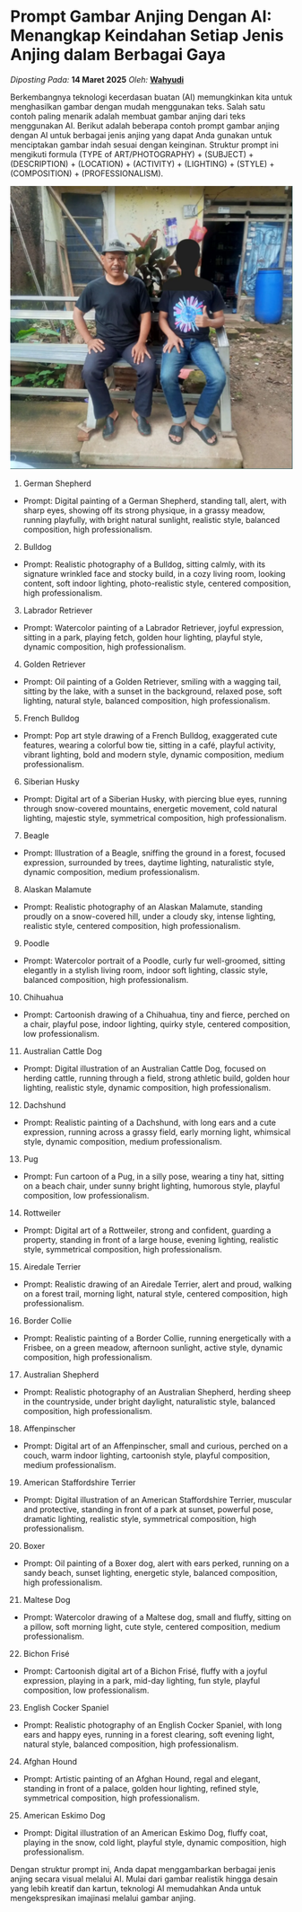 # Prompt Gambar Anjing Dengan AI: Menangkap Keindahan Setiap Jenis Anjing dalam Berbagai Gaya

_Diposting Pada:_ **14 Maret 2025**
_Oleh:_  [**Wahyudi**](../author/wahyudi.html)

Berkembangnya teknologi kecerdasan buatan (AI) memungkinkan kita untuk menghasilkan gambar dengan mudah menggunakan teks. Salah satu contoh paling menarik adalah membuat gambar anjing dari teks menggunakan AI. Berikut adalah beberapa contoh prompt gambar anjing dengan AI untuk berbagai jenis anjing yang dapat Anda gunakan untuk menciptakan gambar indah sesuai dengan keinginan. Struktur prompt ini mengikuti formula (TYPE of ART/PHOTOGRAPHY) + (SUBJECT) + (DESCRIPTION) + (LOCATION) + (ACTIVITY) + (LIGHTING) + (STYLE) + (COMPOSITION) + (PROFESSIONALISM).

![Prompt Gambar Anjing Dengan AI: Menangkap Keindahan Setiap Jenis Anjing dalam Berbagai Gaya](https://raw.githubusercontent.com/bandarlaundry/blog/refs/heads/images/bl-ade-dari-sulawesi-ke-bogor-demi-ikut-kelas-sabun.webp)


1. German Shepherd
- Prompt: Digital painting of a German Shepherd, standing tall, alert, with sharp eyes, showing off its strong physique, in a grassy meadow, running playfully, with bright natural sunlight, realistic style, balanced composition, high professionalism.

2. Bulldog
- Prompt: Realistic photography of a Bulldog, sitting calmly, with its signature wrinkled face and stocky build, in a cozy living room, looking content, soft indoor lighting, photo-realistic style, centered composition, high professionalism.

3. Labrador Retriever
- Prompt: Watercolor painting of a Labrador Retriever, joyful expression, sitting in a park, playing fetch, golden hour lighting, playful style, dynamic composition, high professionalism.

4. Golden Retriever
- Prompt: Oil painting of a Golden Retriever, smiling with a wagging tail, sitting by the lake, with a sunset in the background, relaxed pose, soft lighting, natural style, balanced composition, high professionalism.

5. French Bulldog
- Prompt: Pop art style drawing of a French Bulldog, exaggerated cute features, wearing a colorful bow tie, sitting in a café, playful activity, vibrant lighting, bold and modern style, dynamic composition, medium professionalism.

6. Siberian Husky
- Prompt: Digital art of a Siberian Husky, with piercing blue eyes, running through snow-covered mountains, energetic movement, cold natural lighting, majestic style, symmetrical composition, high professionalism.

7. Beagle
- Prompt: Illustration of a Beagle, sniffing the ground in a forest, focused expression, surrounded by trees, daytime lighting, naturalistic style, dynamic composition, medium professionalism.

8. Alaskan Malamute
- Prompt: Realistic photography of an Alaskan Malamute, standing proudly on a snow-covered hill, under a cloudy sky, intense lighting, realistic style, centered composition, high professionalism.

9. Poodle
- Prompt: Watercolor portrait of a Poodle, curly fur well-groomed, sitting elegantly in a stylish living room, indoor soft lighting, classic style, balanced composition, high professionalism.

10. Chihuahua
- Prompt: Cartoonish drawing of a Chihuahua, tiny and fierce, perched on a chair, playful pose, indoor lighting, quirky style, centered composition, low professionalism.

11. Australian Cattle Dog
- Prompt: Digital illustration of an Australian Cattle Dog, focused on herding cattle, running through a field, strong athletic build, golden hour lighting, realistic style, dynamic composition, high professionalism.

12. Dachshund
- Prompt: Realistic painting of a Dachshund, with long ears and a cute expression, running across a grassy field, early morning light, whimsical style, dynamic composition, medium professionalism.

13. Pug
- Prompt: Fun cartoon of a Pug, in a silly pose, wearing a tiny hat, sitting on a beach chair, under sunny bright lighting, humorous style, playful composition, low professionalism.

14. Rottweiler
- Prompt: Digital art of a Rottweiler, strong and confident, guarding a property, standing in front of a large house, evening lighting, realistic style, symmetrical composition, high professionalism.

15. Airedale Terrier
- Prompt: Realistic drawing of an Airedale Terrier, alert and proud, walking on a forest trail, morning light, natural style, centered composition, high professionalism.

16. Border Collie
- Prompt: Realistic painting of a Border Collie, running energetically with a Frisbee, on a green meadow, afternoon sunlight, active style, dynamic composition, high professionalism.

17. Australian Shepherd
- Prompt: Realistic photography of an Australian Shepherd, herding sheep in the countryside, under bright daylight, naturalistic style, balanced composition, high professionalism.

18. Affenpinscher
- Prompt: Digital art of an Affenpinscher, small and curious, perched on a couch, warm indoor lighting, cartoonish style, playful composition, medium professionalism.

19. American Staffordshire Terrier
- Prompt: Digital illustration of an American Staffordshire Terrier, muscular and protective, standing in front of a park at sunset, powerful pose, dramatic lighting, realistic style, symmetrical composition, high professionalism.

20. Boxer
- Prompt: Oil painting of a Boxer dog, alert with ears perked, running on a sandy beach, sunset lighting, energetic style, balanced composition, high professionalism.

21. Maltese Dog
- Prompt: Watercolor drawing of a Maltese dog, small and fluffy, sitting on a pillow, soft morning light, cute style, centered composition, medium professionalism.

22. Bichon Frisé
- Prompt: Cartoonish digital art of a Bichon Frisé, fluffy with a joyful expression, playing in a park, mid-day lighting, fun style, playful composition, low professionalism.

23. English Cocker Spaniel
- Prompt: Realistic photography of an English Cocker Spaniel, with long ears and happy eyes, running in a forest clearing, soft evening light, natural style, balanced composition, high professionalism.

24. Afghan Hound
- Prompt: Artistic painting of an Afghan Hound, regal and elegant, standing in front of a palace, golden hour lighting, refined style, symmetrical composition, high professionalism.

25. American Eskimo Dog
- Prompt: Digital illustration of an American Eskimo Dog, fluffy coat, playing in the snow, cold light, playful style, dynamic composition, high professionalism.

Dengan struktur prompt ini, Anda dapat menggambarkan berbagai jenis anjing secara visual melalui AI. Mulai dari gambar realistik hingga desain yang lebih kreatif dan kartun, teknologi AI memudahkan Anda untuk mengekspresikan imajinasi melalui gambar anjing.
